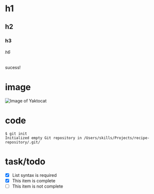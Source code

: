 # h1
## h2
### h3
###### h6

sucess!
# image
![Image of Yaktocat](https://octodex.github.com/images/yaktocat.png)

# code

```
$ git init
Initialized empty Git repository in /Users/skills/Projects/recipe-repository/.git/
```

# task/todo

- [x] List syntax is required
- [x] This item is complete
- [ ] This item is not complete
